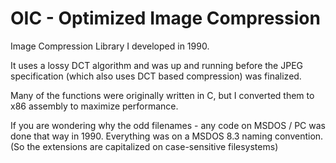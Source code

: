 OIC - Optimized Image Compression
=================================

Image Compression Library I developed in 1990.

It uses a lossy DCT algorithm and was up and running before the JPEG 
specification (which also uses DCT based compression) was finalized.

Many of the functions were originally written in C, but I converted
them to x86 assembly to maximize performance.

If you are wondering why the odd filenames - any code on MSDOS / PC was
done that way in 1990.  Everything was on a  MSDOS 8.3 naming convention. 
(So the extensions are capitalized on case-sensitive filesystems)


